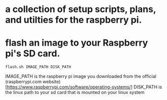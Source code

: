# a collection of setup scripts, plans, and utilties for the raspberry pi.

# flash an image to your Raspberry pi's SD card.

```
flash.sh IMAGE_PATH DISK_PATH
```

IMAGE_PATH is the raspberry pi image you downloaded from the official (raspberrypi.com website)[https://www.raspberrypi.com/software/operating-systems/] 
DISK_PATH is the linux path to your sd card that is mounted on your linux system
